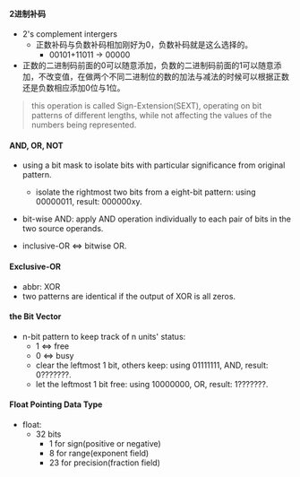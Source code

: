 #### 2进制补码

* 2's complement intergers
  * 正数补码与负数补码相加刚好为0，负数补码就是这么选择的。
    * 00101+11011 -> 00000
* 正数的二进制码前面的0可以随意添加，负数的二进制码前面的1可以随意添加，不改变值，在做两个不同二进制位的数的加法与减法的时候可以根据正数还是负数相应添加0位与1位。

> this operation is called Sign-Extension(SEXT), operating on bit patterns of different lengths, while not affecting the values of the numbers being represented.

#### AND, OR, NOT

* using a bit mask to isolate bits with particular significance from original pattern.
  * isolate the rightmost two bits from a eight-bit pattern:  using 00000011, result: 000000xy.

* bit-wise AND: apply AND operation individually to each pair of bits in the two source operands.

* inclusive-OR <=> bitwise OR.

#### Exclusive-OR

* abbr: XOR
* two patterns are identical if the output of XOR is all zeros.

#### the Bit Vector

* n-bit pattern to keep track of n units' status:
  * 1 <=> free
  * 0 <=> busy
  * clear the leftmost 1 bit, others keep: using 01111111, AND, result: 0???????.
  * let the leftmost 1 bit free: using 10000000, OR, result: 1???????.

#### Float Pointing Data Type

* float:
  * 32 bits
    * 1 for sign(positive or negative)
    * 8 for range(exponent field)
    * 23 for precision(fraction field)